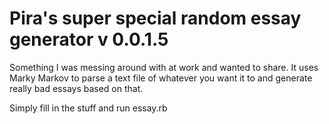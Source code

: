 # Pira's super special random essay generator v 0.0.1.5
Something I was messing around with at work and wanted to share. It uses Marky Markov to parse a text file of whatever you want it to and generate really bad essays based on that.

Simply fill in the stuff and run essay.rb